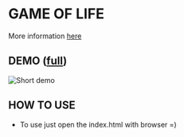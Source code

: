 # GAME OF LIFE
More information [here](https://en.wikipedia.org/wiki/Conway%27s_Game_of_Life)


## DEMO ([full](https://youtu.be/hnVd1vis9KM))
![Short demo](https://s9.gifyu.com/images/SUKws.gif)



## HOW TO USE
- To use just open the index.html with browser =) 
